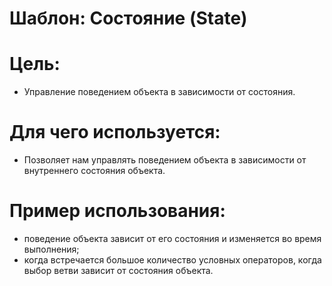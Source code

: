 Шаблон: Состояние (State)
=
Цель:
=
- Управление поведением объекта в зависимости от состояния.


Для чего используется:
=
- Позволяет нам управлять поведением объекта в зависимости от внутреннего состояния объекта.


Пример использования:
=
- поведение объекта зависит от его состояния и изменяется во время выполнения;
- когда встречается большое количество условных операторов, когда выбор ветви зависит от состояния объекта.

